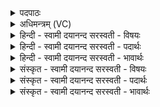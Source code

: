 <details><summary>पदपाठः</summary>

पृष॑दश्वा॒ इति॒ पृष॑त्ऽअश्वाः। म॒रुतः॑। पृश्नि॑मातर॒ इति॒ पृश्नि॑ऽमातरः। शु॒भं॒यावा॑न॒ इति॑ शुभ॒म्ऽयावा॑नः। वि॒दथे॑षु जग्म॑यः अ॒ग्नि॒जि॒ह्वा इत्य॑ग्निऽजिह्वाः। मन॑वः। सूर॑चक्षस॒ इति॒ सूर॑ऽचक्षसः। विश्वे॑। नः॒। दे॒वाः। अव॑सा। आ। अ॒ग॒म॒न्। इ॒ह। २०।
</details>

<details><summary>अधिमन्त्रम् (VC)</summary>

- विद्वांसो देवता
- गोतम ऋषिः
- जगती
- निषादः
</details>

<details><summary>हिन्दी - स्वामी दयानन्द सरस्वती  - विषयः</summary>

फिर कौन क्या करें, इस विषय को अगले मन्त्र में कहा है ॥
</details>

<details><summary>हिन्दी - स्वामी दयानन्द सरस्वती  - पदार्थः</summary>

पदार्थान्वयभाषाः -  जो (पृश्निमातरः) जिनको मान्य देनेवाला अन्तरिक्ष माता के तुल्य है, उन वायुओं के समान (पृषदश्वाः) जिनके पुष्टि आदि से सींचे अङ्गोंवाले घोड़े हैं, वे (मरुतः) मनुष्य तथा (विदथेषु) संग्रामों में (शुभंयावानः) जो उत्तम सुख को प्राप्त होने और (जग्मयः) सङ्ग करनेवाले (अग्निजिह्वाः) जिनकी अग्नि के समान प्रकाशित वाणी और (सूरचक्षसः) जिन का ऐश्वर्य वा प्रेरणा में दर्शन होवे, ऐसे (विश्वे) समस्त (देवाः) विद्वान् (मनवः) जन (अवसा) रक्षा आदि के साथ वर्त्तमान हैं, वे लोग (इह) इस संसार वा इस समय में (नः) हम लोगों को (आ, अगमन्) प्राप्त होवें ॥२० ॥
</details>

<details><summary>हिन्दी - स्वामी दयानन्द सरस्वती  - भावार्थः</summary>

भावार्थभाषाः -  इस मन्त्र में वाचकलुप्तोपमालङ्कार है। मनुष्यों को विद्वानों का सङ्ग सदैव प्रार्थना करने योग्य है। जैसे इस जगत् में सब वायु आदि पदार्थ सब मनुष्यों वा प्राणियों के जीवन के हेतु हैं, वैसे इस जगत् में चेतनों में विद्वान् हैं ॥२० ॥
</details>

<details><summary>संस्कृत - स्वामी दयानन्द सरस्वती  - विषयः</summary>

पुनः के किं कुर्युरित्याह ॥
</details>

<details><summary>संस्कृत - स्वामी दयानन्द सरस्वती  - पदार्थः</summary>

पदार्थान्वयभाषाः -  ये पृश्निमातर इव पृषदश्वा मरुतो विदथेषु शुभंयावानो जग्मयोऽग्निजिह्वाः सूरचक्षसो विश्वे देवा मनवोऽवसा सह वर्त्तन्ते, त इह नोऽस्मानागमन् ॥२० ॥
</details>

<details><summary>संस्कृत - स्वामी दयानन्द सरस्वती  - भावार्थः</summary>

भावार्थभाषाः -  अत्र वाचकलुप्तोपमालङ्कारः। मनुष्यैर्विदुषां सङ्गः सदैव प्रार्थनीयो यथाऽस्मिञ्जगति सर्वे वायवः सर्वेषां जीवनहेतवः सन्ति, तथात्र जङ्गमेषु विद्वांसः सन्ति ॥२० ॥
</details>